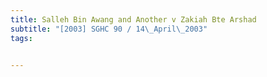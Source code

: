 ```yaml
---
title: Salleh Bin Awang and Another v Zakiah Bte Arshad 
subtitle: "[2003] SGHC 90 / 14\_April\_2003"
tags:


---
```


